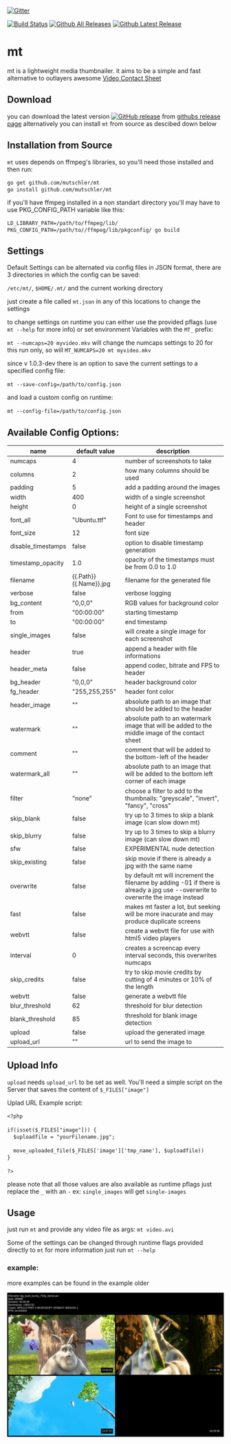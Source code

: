 [![Gitter](https://img.shields.io/gitter/room/nwjs/nw.js.svg?style=flat-square)](https://gitter.im/media-thumber/Lobby)

[![Build Status](https://img.shields.io/travis/mutschler/mt/master.svg?style=flat-square)](https://travis-ci.org/mutschler/mt) [![Github All Releases](https://img.shields.io/github/downloads/mutschler/mt/total.svg?style=flat-square)](https://github.com/mutschler/mt/releases/latest) [![Github Latest Release](https://img.shields.io/github/release/mutschler/mt.svg?style=flat-square)](https://github.com/mutschler/mt/releases/latest)

# mt

mt is a lightweight media thumbnailer. it aims to be a simple and fast alternative to outlayers awesome [Video Contact Sheet](http://p.outlyer.net/vcs/)

## Download

you can download the latest version [![GitHub release](https://img.shields.io/github/release/mutschler/mt.svg?style=flat-square)](https://github.com/mutschler/mt/releases/latest) from [githubs release page](https://github.com/mutschler/mt/releases/latest) alternatively you can install `mt` from source as descibed down below

## Installation from Source

`mt` uses depends on ffmpeg's libraries, so you'll need those installed and then run:

```
go get github.com/mutschler/mt
go install github.com/mutschler/mt
```

if you'll have ffmpeg installed in a non standart directory you'll may have to use PKG_CONFIG_PATH variable like this:

```
LD_LIBRARY_PATH=/path/to/ffmpeg/lib/ PKG_CONFIG_PATH=/path/to//ffmpeg/lib/pkgconfig/ go build
```

## Settings

Default Settings can be alternated via config files in JSON format, there are 3 directories in which the config can be saved:

`/etc/mt/`, `$HOME/.mt/` and the current working directory

just create a file called `mt.json` in any of this locations to change the settings

to change settings on runtime you can either use the provided pflags (use `mt --help` for more info) or set environment Variables with the `MT_` prefix:

`mt --numcaps=20 myvideo.mkv` will change the numcaps settings to 20 for this run only, so will `MT_NUMCAPS=20 mt myvideo.mkv`

since v 1.0.3-dev there is an option to save the current settings to a specified config file:

`mt --save-config=/path/to/config.json`

and load a custom config on runtime:

`mt --config-file=/path/to/config.json`

## Available Config Options:

| name | default value | description |
| ---- | ----- | ----------- |
| numcaps | 4 | number of screenshots to take |
| columns | 2 | how many columns should be used |
| padding | 5 | add a padding around the images |
| width | 400 | width of a single screenshot |
| height | 0 | height of a single screenshot |
| font_all | "Ubuntu.ttf" | Font to use for timestamps and header |
| font_size | 12 | font size |
| disable_timestamps | false | option to disable timestamp generation |
| timestamp_opacity | 1.0 | opacity of the timestamps must be from 0.0 to 1.0 |
| filename | {{.Path}}{{.Name}}.jpg | filename for the generated file |
| verbose | false | verbose logging |
| bg_content | "0,0,0" | RGB values for background color |
| from | "00:00:00" | starting timestamp |
| to | "00:00:00" | end timestamp |
| single_images | false | will create a single image for each screenshot |
| header | true | append a header with file informations |
| header_meta | false | append codec, bitrate and FPS to header |
| bg_header | "0,0,0" | header background color |
| fg_header | "255,255,255" | header font color |
| header_image | "" | absolute path to an image that should be added to the header |
| watermark | "" | absolute path to an watermark image that will be added to the middle image of the contact sheet |
| comment | "" | comment that will be added to the bottom-left of the header |
| watermark_all | "" | absolute path to an image that will be added to the bottom left corner of each image |
| filter | "none" | choose a filter to add to the thumbnails: "greyscale", "invert", "fancy", "cross" |
| skip_blank | false | try up to 3 times to skip a blank image (can slow down mt) |
| skip_blurry | false | try up to 3 times to skip a blurry image (can slow down mt) |
| sfw | false | EXPERIMENTAL nude detection |
| skip_existing | false | skip movie if there is already a jpg with the same name |
| overwrite | false | by default mt will increment the filename by adding -01 if there is already a jpg use --overwrite to overwrite the image instead |
| fast | false | makes mt faster a lot, but seeking will be more inacurate and may produce duplicate screens |
| webvtt | false | create a webvtt file for use with html5 video players |
| interval | 0 | creates a screencap every interval seconds, this overwrites numcaps |
| skip_credits | false | try to skip movie credits by cutting of 4 minutes or 10% of the length |
| webvtt | false | generate a webvtt file |
| blur_threshold | 62 | threshold for blur detection |
| blank_threshold | 85 | threshold for blank image detection |
| upload | false | upload the generated image |
| upload_url | "" | url to send the image to |


## Upload Info

`upload` needs `upload_url` to be set as well. You'll need a simple script on the Server that saves the content of `$_FILES["image"]`

Uplad URL Example script:
```
<?php

if(isset($_FILES["image"])) {
  $uploadfile = "yourFilename.jpg";

  move_uploaded_file($_FILES['image']['tmp_name'], $uploadfile))
}

?>
```


please note that all those values are also available as runtime pflags just replace the `_` with an `-` ex: `single_images` will get `single-images`

## Usage

just run `mt` and provide any video file as args:
`mt video.avi`

Some of the settings can be changed through runtime flags provided directly to `mt` for more information just run `mt --help`

### example:

more examples can be found in the example older

![alt text](./example/mt_2x2.jpg)
